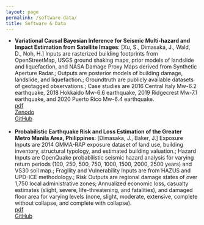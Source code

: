 ```yaml
---
layout: page
permalink: /software-data/
title: Software & Data
---
```


<ul>
	<li>
		<b>Variational Causal Bayesian Inference for Seismic Multi-hazard and Impact Estimation from Satellite Images</b>: [Xu, S., Dimasaka, J., Wald, D.,	Noh, H.] Inputs are rasterized building footprints from OpenStreetMap, USGS ground shaking maps, prior models of landslide and liquefaction, and NASA Damage Proxy Maps derived from Synthetic Aperture Radar.; Outputs are posterior models of building damage, landslide, and liquefaction.; Groundtruth are publicly available datasets of geotagged observations.; Case studies are 2016 Central Italy Mw-6.2 earthquake, 2018 Hokkaido Mw-6.6 earthquake, 2019 Ridgecrest Mw-7.1 earthquake, and 2020 Puerto Rico Mw-6.4 earthquake.<br>
		<a href="https://www.nature.com/articles/s41467-022-35418-8">
			<div class="color-button">pdf</div>
		</a>
		<a href="https://doi.org/10.5281/zenodo.7361523">
			<div class="color-button">Zenodo</div>
		</a>
		<a href="https://github.com/SusuXu/VBCI">
			<div class="color-button">GitHub</div>
		</a>
	</li><br>
	<li>
		<b>Probabilistic Earthquake Risk and Loss Estimation of the Greater Metro Manila Area, Philippines</b>: [Dimasaka, J., Baker, J.] Exposure Inputs are 2014 GMMA-RAP exposure dataset of land use, building inventory, structural typology, and estimated building valuation.; Hazard Inputs are OpenQuake probabilistic seismic hazard analysis for varying return periods (100, 250, 500, 750, 1000, 1500, 2000, 2500 years) and VS30 soil map.; Fragility and Vulnerability Inputs are from HAZUS and UPD-ICE methodology.; Risk Outputs are regional damage states of over 1,750 local administrative zones; Annualized economic loss, casualty estimates (slight, severe, life-threatening, and fatalities), and damaged floor area for varying levels (none, slight, moderate, extensive, complete without collapse, and complete with collapse).<br>
		<a href="https://stacks.stanford.edu/file/druid:kd110gb2567/ma_thesis_dimasaka_2022.pdf">
			<div class="color-button">pdf</div>
		</a>
		<a href="https://github.com/jtdimasaka/earthquake_risk_gmma_philippines_2022">
			<div class="color-button">GitHub</div>
		</a>
	</li><br>

</ul>